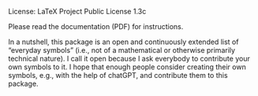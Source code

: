 License: LaTeX Project Public License 1.3c

Please read the documentation (PDF) for instructions. 

In a nutshell, this package is an open and continuously extended list of “everyday symbols” (i.e., not of a mathematical or otherwise primarily technical nature). I call it open because I ask everybody to contribute your own symbols to it. I hope that enough people consider creating their own symbols, e.g., with the help of chatGPT, and contribute them to this package.